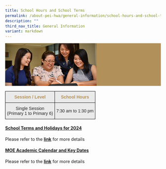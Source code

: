 ```yaml
---
title: School Hours and School Terms
permalink: /about-pei-hwa/general-information/school-hours-and-school-terms/
description: ""
third_nav_title: General Information
variant: markdown
---
```

![](/images/Website%20Banners%20Subpage/948x260%20masterhead%20-%20About%20Pei%20Hwa4.jpg)
<style type="text/css">
.tg  {border-collapse:collapse;border-spacing:0;}
.tg td{border-color:black;border-style:solid;border-width:1px;font-family:Arial, sans-serif;font-size:14px;
  overflow:hidden;padding:10px 5px;word-break:normal;}
.tg th{border-color:black;border-style:solid;border-width:1px;font-family:Arial, sans-serif;font-size:14px;
  font-weight:normal;overflow:hidden;padding:10px 5px;word-break:normal;}
.tg .tg-ii8k{background-color:#EAEAEA;color:#222;text-align:center;vertical-align:top}
.tg .tg-t2z2{background-color:#EAEAEA;color:#B29059;font-weight:bold;text-align:center;vertical-align:top}
.tg .tg-ku5w{background-color:#EAEAEA;color:#222;text-align:center;vertical-align:middle}
</style>
<table class="tg">
<thead>
  <tr>
    <th class="tg-t2z2"><span style="font-weight:700;color:#B29059">Session / Level</span></th>
    <th class="tg-t2z2"><span style="font-weight:700;color:#B29059">School Hours</span></th>
  </tr>
</thead>
<tbody>
  <tr>
    <td class="tg-ii8k"><span style="color:#222;background-color:#EAEAEA">Single Session</span><br><span style="color:#222;background-color:#EAEAEA">(Primary</span> 1 <span style="color:#222;background-color:#EAEAEA">to Primary</span> 6<span style="color:#222;background-color:#EAEAEA">)</span></td>
    <td class="tg-ku5w"><span style="color:#222;background-color:#EAEAEA">7:30 am to 1:30 pm</span></td>
  </tr>
</tbody>
</table>

#### [School Terms and Holidays for 2024](https://www.moe.gov.sg/news/press-releases/20230807-school-terms-and-holidays-for-2024)

Please refer to the&nbsp;[**link**](https://www.moe.gov.sg/news/press-releases/20230807-school-terms-and-holidays-for-2024) for more details

#### [MOE Academic Calendar and Key Dates](https://www.moe.gov.sg/calendar)
Please refer to the&nbsp;[**link**](https://www.moe.gov.sg/calendar) for more details